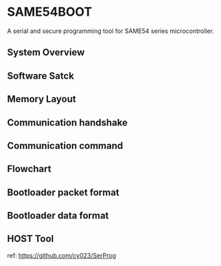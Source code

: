 # SAME54BOOT

A serial and secure programming tool for SAME54 series microcontroller.

## System Overview

## Software Satck

## Memory Layout

## Communication handshake

## Communication command

## Flowchart

## Bootloader packet format

## Bootloader data format

## HOST Tool

ref: <https://github.com/cy023/SerProg>
